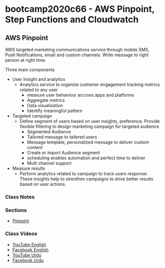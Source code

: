 # bootcamp2020c66 - AWS Pinpoint, Step Functions and Cloudwatch

## AWS Pinpoint

AWS targeted marketing communications service through mobile SMS, Push Notifications, email and custom channels. Write message to right person at right time.

Three main components

- User Insight and analytics
  - Analytics service to organize customer engagement tracking metrics related to any user
    - measure user behaviour accross apps and platforms
    - Aggregate metrics
    - Data visualization
    - Identify meaningful pattern
- Targeted campaign
  - Define segment of users based on user insights, preference. Provide flexible filtering to design marketing campaign for targeted audience
    - Segmented Audiance
    - Tailored message to tailered users
    - Message template, personalized message to deliver custom content
    - Create or import Audience segment
    - scheduling enables automation and perfect time to deliver
    - Multi channel support
- Measure results
  - Perform analytics related to campaign to track users response. These insights help to strenthen campaigns to drive better results based on user actions.

### Class Notes

### Sections

- [Pinpoint](./step19_pinpoint)

### Class Videos

- [YouTube English](https://www.youtube.com/watch?v=C46KqvvImnA)
- [Facebook English](https://www.facebook.com/zeeshanhanif/videos/10225636344840299)
- [YouTube Urdu](https://www.youtube.com/watch?v=MHgNzf2OAPc)
- [Facebook Urdu](https://www.facebook.com/zeeshanhanif/videos/10225650154145523)

